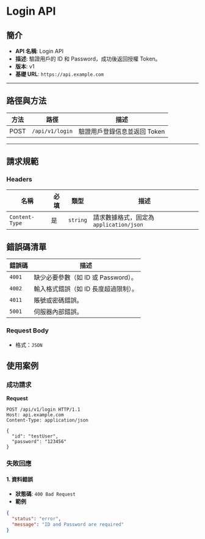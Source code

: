 # Login API

## 簡介
- **API 名稱**: Login API
- **描述**: 驗證用戶的 ID 和 Password，成功後返回授權 Token。
- **版本**: v1
- **基礎 URL**: `https://api.example.com`

---

## 路徑與方法

| 方法  | 路徑             | 描述                     |
|-------|------------------|--------------------------|
| POST  | `/api/v1/login`  | 驗證用戶登錄信息並返回 Token |

---

## 請求規範

### Headers
| 名稱           | 必填 | 類型          | 描述                       |
|-----------------|------|---------------|----------------------------|
| `Content-Type` | 是   | `string`      | 請求數據格式，固定為 `application/json` |

## 錯誤碼清單

| 錯誤碼   | 描述                                   |
|----------|----------------------------------------|
| `4001`   | 缺少必要參數（如 ID 或 Password）。     |
| `4002`   | 輸入格式錯誤（如 ID 長度超過限制）。   |
| `4011`   | 賬號或密碼錯誤。                      |
| `5001`   | 伺服器內部錯誤。                      |


### Request Body
- 格式：`JSON`

## 使用案例

### 成功請求
**Request**
```http
POST /api/v1/login HTTP/1.1
Host: api.example.com
Content-Type: application/json

{
  "id": "testUser",
  "password": "123456"
}
```

### 失敗回應

#### 1. 資料錯誤
- **狀態碼**: `400 Bad Request`
- **範例**
```json
{
  "status": "error",
  "message": "ID and Password are required"
}
